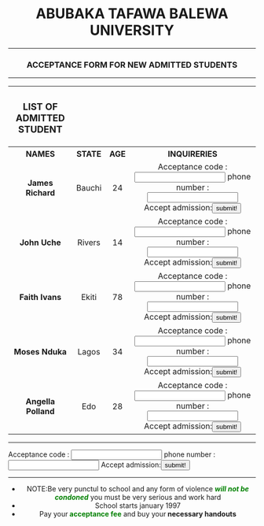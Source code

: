 <!DOCTYPE html>
<html>
<head>
	<style type="text/css">
		span {font-weight: bold;
		     color:green;}
		 body{background-image: url(crystal.jpg);
		      background-repeat: repeat;
		      background-position: 1% 1px;
		  }
		 h1,tr,ul  {text-align:center;}
 	</style>
<h1>ABUBAKA TAFAWA BALEWA UNIVERSITY</h1>
<hr />   
</head>
<body>
<h3 style="text-align:center;">ACCEPTANCE FORM FOR NEW ADMITTED STUDENTS</h3>
<hr />
<table border"1">
     <tr>
	     <th colspan="1"><h3>LIST OF ADMITTED STUDENT</h3></th>
     </tr>
     <tr>
     	<th>NAMES</th>
     	<th>STATE</th>
     	<th>AGE</th>
     	<th>INQUIRERIES</th>
     </tr>
     <tr>
     	<td><strong>James  Richard</strong></td>	
     	<td>Bauchi</td>
     	<td>24</td>
     	<td>Acceptance code : <input type="text" name="Acceptance Code"/>
    phone number : <input type="text" name="phone number"/>
    Accept admission:<input type="submit" value="submit!"></td>
     </tr>
     <tr>
     	<td><strong>John  Uche</strong></td>
     	<td>Rivers</td>
     	<td>14</td>
     	<td>Acceptance code : <input type="text" name="Acceptance Code"/>
    phone number : <input type="text" name="phone number"/>
     Accept admission:<input type="submit" value="submit!"></td>
     </tr>
     <tr>
     	<td><strong>Faith Ivans</strong></td>
     	<td>Ekiti</td>
     	<td>78</td>
     	<td>Acceptance code : <input type="text" name="Acceptance Code"/>
    phone number : <input type="text" name="phone number"/>
    Accept admission:<input type="submit" value="submit!"></td>
     </tr>
     <tr>
     	<td><strong>Moses  Nduka</strong></td>
     	<td>Lagos</td>
     	<td>34</td>
     	<td>Acceptance code : <input type="text" name="Acceptance Code"/>
    phone number : <input type="text" name="phone number"/>
    Accept admission:<input type="submit" value="submit!"></td>
     </tr>
     <tr>
     	<td><strong>Angella  Polland</strong></td>
     	<td>Edo</td>
     	<td>28</td>
     	<td>Acceptance code : <input type="text" name="Acceptance Code"/>
    phone number : <input type="text" name="phone number"/>
    Accept admission:<input type="submit" value="submit!">
</td>
     </tr>
</table>
<hr />
<form>
    Acceptance code : <input type="text" name="Acceptance Code"/>
    phone number : <input type="text" name="phone number"/>	
    Accept admission:<input type="submit" value="submit!">
</form>
<hr />
<ul>
	<li>NOTE:Be very punctul to school and any form of violence <span><em>will not be condoned</em></span> you must be very serious and work hard</li>
	<li>School starts january 1997</li>
	<li>Pay your<span> acceptance fee</span> and buy your<strong> necessary handouts</strong></li>
</ul>
</body>
 </html> 
